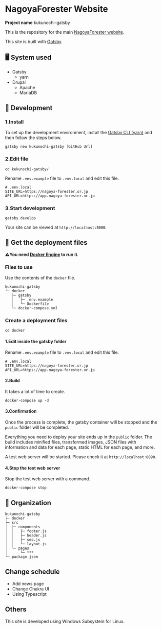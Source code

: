 # **NagoyaForester Website**
**Project name** kukunochi-gatsby

This is the repository for the main [NagoyaForester website](https://nagoya-forester.or.jp).

This site is built with [Gatsby](https://gatsbyjs.org).

## 🖥️ System used
- Gatsby
  - yarn
- Drupal
  - Apache
  - MariaDB

## 🔰 Development
### 1.Install
To set up the development environment, install the [Gatsby CLI (yarn)](https://www.gatsbyjs.com/docs/glossary/yarn/) and then follow the steps below.
```shell
gatsby new kukunochi-gatsby [GitHub Url]
```
### 2.Edit file
```shell
cd kukunochi-gatsby/
```
Rename `.env.example` file to `.env.local` and edit this file.
```text
# .env.local
SITE_URL=https://nagoya-forester.or.jp
API_URL=https://app.nagoya-forester.or.jp
```
### 3.Start development
```shell
gatsby develop
```
Your site can be viewed at `http://localhost:8000`.

## 🔎 Get the deployment files
**⚠️You need [Docker Engine](https://docs.docker.com/engine/) to run it.**
### Files to use
Use the contents of the `docker` file.
```text
kukunochi-gatsby
└─ docker
   ├─ gatsby
   │   ├─ .env.example
   │   └─ Dockerfile
   └─ docker-compose.yml
```
### Create a deployment files
```shell
cd docker
```
#### 1.Edit inside the gatsby folder
Rename `.env.example` file to `.env.local` and edit this file.
```text
# .env.local
SITE_URL=https://nagoya-forester.or.jp
API_URL=https://app.nagoya-forester.or.jp
```
#### 2.Build
It takes a lot of time to create.
```shell
docker-compose up -d
```
#### 3.Confirmation
Once the process is complete, the gatsby container will be stopped and the `public` folder will be completed.

Everything you need to deploy your site ends up in the `public` folder. The build includes minified files, transformed images, JSON files with information and data for each page, static HTML for each page, and more.

A test web server will be started. Please check it at `http://localhost:8090`.
#### 4.Stop the test web server
Stop the test web server with a command.
```shell
docker-compose stop
```

## 🧐 Organization
```text
kukunochi-gatsby
├─ docker
├─ src
│  ├─ components
│  │   ├─ footer.js
│  │   ├─ header.js
│  │   ├─ seo.js
│  │   └─ layout.js
│  └─ pages
│      └─ ***
└─ package.json
```
## Change schedule
- Add news page
- Change Chakra UI
- Using Typescript
## Others
This site is developed using Windows Subsystem for Linux.
